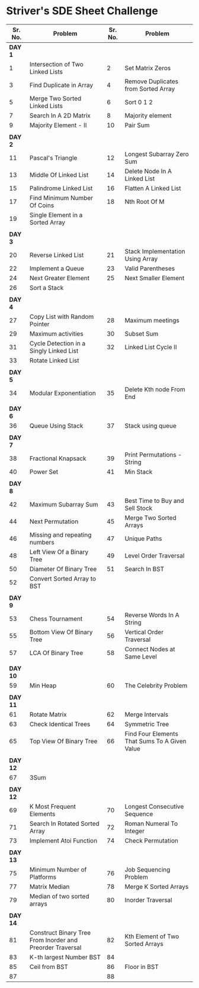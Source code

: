 # Striver's SDE Sheet Challenge

| Sr. No.  | Problem | Sr. No.  | Problem |   
| ---------------- | ------------- | ------------- | ------------- |  
|   **DAY 1**  |
| 1 | Intersection of Two Linked Lists  | 2 | Set Matrix Zeros  |
| 3 | Find Duplicate in Array | 4 | Remove Duplicates from Sorted Array |
| 5 | Merge Two Sorted Linked Lists | 6 | Sort 0 1 2 |
| 7 | Search In A 2D Matrix | 8 | Majority element |
| 9 | Majority Element - II | 10 | Pair Sum |
| | |
|   **DAY 2**  |
| 11 | Pascal's Triangle | 12 | Longest Subarray Zero Sum |
| 13 | Middle Of Linked List | 14 | Delete Node In A Linked List |
| 15 | Palindrome Linked List | 16 | Flatten A Linked List |
| 17 | Find Minimum Number Of Coins | 18 | Nth Root Of M |
| 19 | Single Element in a Sorted Array |
| | |
|   **DAY 3**  |
| 20 | Reverse Linked List | 21 | Stack Implementation Using Array |
| 22 | Implement a Queue | 23 | Valid Parentheses |
| 24 | Next Greater Element | 25 | Next Smaller Element |
| 26 | Sort a Stack |
| | |
|   **DAY 4**  |
| 27 | Copy List with Random Pointer | 28 | Maximum meetings |
| 29 | Maximum activities | 30 | Subset Sum | 
| 31 | Cycle Detection in a Singly Linked List | 32 | Linked List Cycle II |
| 33 | Rotate Linked List |
| | |
|  **DAY 5** |
| 34 | Modular Exponentiation | 35 | Delete Kth node From End |
| | |
|  **DAY 6** |
| 36 | Queue Using Stack | 37 | Stack using queue | 
| | |
|  **DAY 7** |
| 38 | Fractional Knapsack | 39 | Print Permutations - String |
| 40 | Power Set | 41 | Min Stack |
| | |
|  **DAY 8** |
| 42 | Maximum Subarray Sum | 43 | Best Time to Buy and Sell Stock |
| 44 | Next Permutation | 45 | Merge Two Sorted Arrays | 
| 46 | Missing and repeating numbers | 47 | Unique Paths |
| 48 | Left View Of a Binary Tree | 49 | Level Order Traversal | 
| 50 | Diameter Of Binary Tree | 51 | Search In BST |
| 52 | Convert Sorted Array to BST |
| | |
|  **DAY 9** |
| 53 | Chess Tournament | 54 | Reverse Words In A String |
| 55 | Bottom View Of Binary Tree | 56 | Vertical Order Traversal | 
| 57 | LCA Of Binary Tree | 58 | Connect Nodes at Same Level | 
| | |
|  **DAY 10** |
| 59 | Min Heap | 60 | The Celebrity Problem |
| | |
|  **DAY 11** |
| 61 | Rotate Matrix | 62 | Merge Intervals |
| 63 | Check Identical Trees | 64 | Symmetric Tree | 
| 65 | Top View Of Binary Tree | 66 | Find Four Elements That Sums To A Given Value |
| | |
|  **DAY 12** |
| 67 | 3Sum | 
| | |
|  **DAY 12** |
| 69 | K Most Frequent Elements | 70 | Longest Consecutive Sequence | 
| 71 | Search In Rotated Sorted Array | 72 | Roman Numeral To Integer | 
| 73 | Implement Atoi Function | 74 | Check Permutation |
| | |
|  **DAY 13** |
| 75 | Minimum Number of Platforms | 76 | Job Sequencing Problem |
| 77 | Matrix Median | 78 | Merge K Sorted Arrays | 
| 79 | Median of two sorted arrays | 80 | Inorder Traversal |
| | |
|  **DAY 14** |
| 81 | Construct Binary Tree From Inorder and Preorder Traversal | 82 | Kth Element of Two Sorted Arrays |
| 83 | K-th largest Number BST | 84 | |
| 85 | Ceil from BST | 86 | Floor in BST |
| 87 | | 88 | |
